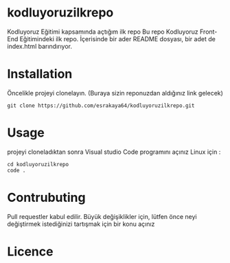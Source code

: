 # kodluyoruzilkrepo
Kodluyoruz Eğitimi kapsamında açtığım ilk repo
Bu repo Kodluyoruz Front-End Eğitimindeki ilk repo. İçerisinde bir ader README dosyası, bir adet de index.html barındırıyor.
# Installation
Öncelikle projeyi clonelayın. (Buraya sizin reponuzdan aldığınız link gelecek)
```
git clone https://github.com/esrakaya64/kodluyoruzilkrepo.git
```
# Usage
projeyi cloneladıktan sonra Visual studio Code programını açınız 
Linux için : 
```
cd kodluyoruzilkrepo 
code .
```
# Contrubuting
Pull requestler kabul edilir. Büyük değişiklikler için, lütfen önce neyi değiştirmek istediğinizi tartışmak için bir konu açınız 
# Licence

